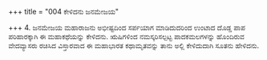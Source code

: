 +++
title = "004 ಕೇಳಿದನು ಜನಮೇಜಯ"

+++
4. ಜನಮೇಜಯ ಮಹಾರಾಜನು ಅಭೀಷ್ಟದಿಂದ ಸರ್ಪಯಾಗ ಮಾಡಿದುದರಿಂದ ಉಂಟಾದ ದೊಡ್ಡ ಪಾಪ ಪರಿಹಾರಕ್ಕಾಗಿ ಈ ಮಹಾಕಥೆಯನ್ನು ಕೇಳಿದನು. ಋಷಿಗಳಿಂದ ನಮಸ್ಕರಿಸಲ್ಪಟ್ಟ ಪಾದಕಮಲಗಳನ್ನು ಹೊಂದಿರುವ ವೇದವ್ಯಾಸರು ರಚಿಸಿದ ವಿಸ್ತಾರವಾದ ಈ ಮಹಾಭಾರತ ಕಥಾಮೃತವನ್ನು ತಾನು ಅಲ್ಲಿ ಕೇಳಿದುದಾಗಿ ಸೂತನು ಹೇಳಿದನು.